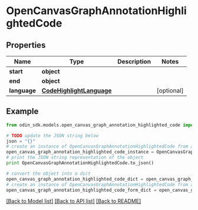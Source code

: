# OpenCanvasGraphAnnotationHighlightedCode


## Properties

Name | Type | Description | Notes
------------ | ------------- | ------------- | -------------
**start** | **object** |  | 
**end** | **object** |  | 
**language** | [**CodeHighlightLanguage**](CodeHighlightLanguage.md) |  | [optional] 

## Example

```python
from odin_sdk.models.open_canvas_graph_annotation_highlighted_code import OpenCanvasGraphAnnotationHighlightedCode

# TODO update the JSON string below
json = "{}"
# create an instance of OpenCanvasGraphAnnotationHighlightedCode from a JSON string
open_canvas_graph_annotation_highlighted_code_instance = OpenCanvasGraphAnnotationHighlightedCode.from_json(json)
# print the JSON string representation of the object
print OpenCanvasGraphAnnotationHighlightedCode.to_json()

# convert the object into a dict
open_canvas_graph_annotation_highlighted_code_dict = open_canvas_graph_annotation_highlighted_code_instance.to_dict()
# create an instance of OpenCanvasGraphAnnotationHighlightedCode from a dict
open_canvas_graph_annotation_highlighted_code_form_dict = open_canvas_graph_annotation_highlighted_code.from_dict(open_canvas_graph_annotation_highlighted_code_dict)
```
[[Back to Model list]](../README.md#documentation-for-models) [[Back to API list]](../README.md#documentation-for-api-endpoints) [[Back to README]](../README.md)


